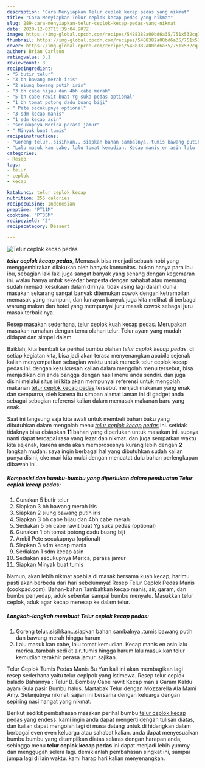 ```yaml
---
description: "Cara Menyiapkan Telur ceplok kecap pedas yang nikmat"
title: "Cara Menyiapkan Telur ceplok kecap pedas yang nikmat"
slug: 289-cara-menyiapkan-telur-ceplok-kecap-pedas-yang-nikmat
date: 2020-12-03T15:39:04.907Z
image: https://img-global.cpcdn.com/recipes/5488382a00bd6a35/751x532cq70/telur-ceplok-kecap-pedas-foto-resep-utama.jpg
thumbnail: https://img-global.cpcdn.com/recipes/5488382a00bd6a35/751x532cq70/telur-ceplok-kecap-pedas-foto-resep-utama.jpg
cover: https://img-global.cpcdn.com/recipes/5488382a00bd6a35/751x532cq70/telur-ceplok-kecap-pedas-foto-resep-utama.jpg
author: Brian Carlson
ratingvalue: 3.1
reviewcount: 8
recipeingredient:
- "5 butir telur"
- "3 bh bawang merah iris"
- "2 siung bawang putih iris"
- "3 bh cabe hijau dan 4bh cabe merah"
- "5 bh cabe rawit buat Yg suka pedas optional"
- "1 bh tomat potong dadu buang biji"
- " Pete secukupnya optional"
- "3 sdm kecap manis"
- "1 sdm kecap asin"
- "secukupnya Merica perasa jamur"
- " Minyak buat tumis"
recipeinstructions:
- "Goreng telur..sisihkan...siapkan bahan sambalnya..tumis bawang putih dan bawang merah hingga harum"
- "Lalu masuk kan cabe, lalu tomat kemudian. Kecap manis en asin lalu merica..tambah sedikit air..tumis hingga harum lalu masuk kan telur kemudian terakhir perasa jamur..sajikan."
categories:
- Resep
tags:
- telur
- ceplok
- kecap

katakunci: telur ceplok kecap 
nutrition: 255 calories
recipecuisine: Indonesian
preptime: "PT11M"
cooktime: "PT35M"
recipeyield: "2"
recipecategory: Dessert

---
```



![Telur ceplok kecap pedas](https://img-global.cpcdn.com/recipes/5488382a00bd6a35/751x532cq70/telur-ceplok-kecap-pedas-foto-resep-utama.jpg)

<b><i>telur ceplok kecap pedas</i></b>, Memasak bisa menjadi sebuah hobi yang menggembirakan dilakukan oleh banyak komunitas. bukan hanya para ibu ibu, sebagian laki laki juga sangat banyak yang senang dengan kegemaran ini. walau hanya untuk sekedar berpesta dengan sahabat atau memang sudah menjadi kesukaan dalam dirinya. tidak asing lagi dalam dunia masakan sekarang sangat banyak ditemukan cowok dengan ketrampilan memasak yang mumpuni, dan lumayan banyak juga kita melihat di berbagai warung makan dan hotel yang mempunyai juru masak cowok sebagai juru masak terbaik nya.

Resep masakan sederhana, telur ceplok kuah kecap pedas. Merupakan masakan rumahan dengan tema olahan telur. Telur ayam yang mudah didapat dan simpel dalam.

Baiklah, kita kembali ke perihal bumbu olahan <i>telur ceplok kecap pedas</i>. di setiap kegiatan kita, bisa jadi akan terasa menyenangkan apabila sejenak kalian menyempatkan sebagian waktu untuk meracik telur ceplok kecap pedas ini. dengan kesuksesan kalian dalam mengolah menu tersebut, bisa menjadikan diri anda bangga dengan hasil menu anda sendiri. dan juga disini melalui situs ini kita akan mempunyai referensi untuk mengolah makanan <u>telur ceplok kecap pedas</u> tersebut menjadi makanan yang enak dan sempurna, oleh karena itu simpan alamat laman ini di gadget anda sebagai sebagian referensi kalian dalam memasak makanan baru yang enak.


Saat ini langsung saja kita awali untuk membeli bahan baku yang dibutuhkan dalam mengolah menu <u><i>telur ceplok kecap pedas</i></u> ini. setidak tidaknya bisa disiapkan <b>11</b> bahan yang diperlukan untuk masakan ini. supaya nanti dapat tercapai rasa yang lezat dan nikmat. dan juga sempatkan waktu kita sejenak, karena anda akan memprosesnya kurang lebih dengan <b>2</b> langkah mudah. saya ingin berbagai hal yang dibutuhkan sudah kalian punya disini, oke mari kita mulai dengan mencatat dulu bahan perlengkapan dibawah ini.

<!--inarticleads1-->

##### Komposisi dan bumbu-bumbu yang diperlukan dalam pembuatan Telur ceplok kecap pedas:

1. Gunakan 5 butir telur
1. Siapkan 3 bh bawang merah iris
1. Siapkan 2 siung bawang putih iris
1. Siapkan 3 bh cabe hijau dan 4bh cabe merah
1. Sediakan 5 bh cabe rawit buat Yg suka pedas (optional)
1. Gunakan 1 bh tomat potong dadu buang biji
1. Ambil  Pete secukupnya (optional)
1. Siapkan 3 sdm kecap manis
1. Sediakan 1 sdm kecap asin
1. Sediakan secukupnya Merica, perasa jamur
1. Siapkan  Minyak buat tumis


Namun, akan lebih nikmat apabila di masak bersama kuah kecap, harimu pasti akan berbeda dari hari sebelumnya! Resep Telur Ceplok Pedas Manis (cookpad.com). Bahan-bahan Tambahkan kecap manis, air, garam, dan bumbu penyedap, aduk sebentar sampai bumbu menyatu. Masukkan telur ceplok, aduk agar kecap meresap ke dalam telur. 

<!--inarticleads2-->

##### Langkah-langkah membuat Telur ceplok kecap pedas:

1. Goreng telur..sisihkan...siapkan bahan sambalnya..tumis bawang putih dan bawang merah hingga harum
1. Lalu masuk kan cabe, lalu tomat kemudian. Kecap manis en asin lalu merica..tambah sedikit air..tumis hingga harum lalu masuk kan telur kemudian terakhir perasa jamur..sajikan.


Telur Ceplok Tumis Pedas Manis Bu Yun kali ini akan membagikan lagi resep sederhana yaitu telur ceplpok yang istimewa. Resep telur ceplok balado Bahannya : Telur B. Bombay Cabe rawit Kecap manis Garam Kaldu ayam Gula pasir Bumbu halus. Martabak Telur dengan Mozzarella Ala Mami Amy. Selanjutnya nikmati sajian ini bersama dengan keluarga dengan sepiring nasi hangat yang nikmat. 

Berikut sedikit pembahasan masakan perihal bumbu <u>telur ceplok kecap pedas</u> yang endess. kami ingin anda dapat mengerti dengan tulisan diatas, dan kalian dapat mengolah lagi di masa datang untuk di hidangkan dalam berbagai even even keluarga atau sahabat kalian. anda dapat menyesuaikan bumbu bumbu yang ditampilkan diatas selaras dengan harapan anda, sehingga menu <b>telur ceplok kecap pedas</b> ini dapat menjadi lebih yummy dan menggugah selera lagi. demikianlah pembahasan singkat ini, sampai jumpa lagi di lain waktu. kami harap hari kalian menyenangkan.
